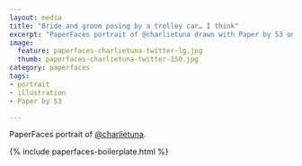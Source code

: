 ```yaml
---
layout: media
title: "Bride and groom posing by a trolley car… I think"
excerpt: "PaperFaces portrait of @charlietuna drawn with Paper by 53 on an iPad."
image: 
  feature: paperfaces-charlietuna-twitter-lg.jpg
  thumb: paperfaces-charlietuna-twitter-150.jpg
category: paperfaces
tags: 
- portrait
- illustration
- Paper by 53

---
```


PaperFaces portrait of [@charlietuna](http://twitter.com/charlietuna).

{% include paperfaces-boilerplate.html %}